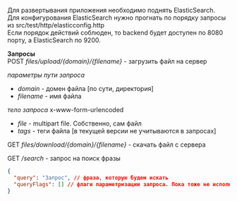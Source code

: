 Для развертывания приложения необходимо поднять ElasticSearch.  
Для конфигурования ElasticSearch нужно прогнать по порядку запросы из src/test/http/elasticconfig.http  
Если порядок действий соблюден, то backend будет доступен по 8080 порту, а ElasticSearch по 9200. 
  
**Запросы**  
POST *files/upload/{domain}/{filename}* - загрузить файл на сервер

*параметры пути запроса*
* *domain* - домен файла [по сути, директория]
* *filename* - имя файла

*тело запроса* x-www-form-urlencoded
* *file* - multipart file. Собственно, сам файл
* *tags* - теги файла [в текущей версии не учитываются в запросах]

GET *files/download/{domain}/{filename}*  - скачать файл с сервера

GET */search* - запрос на поиск фразы
```json
{
  "query": "Запрос", // фраза, которую будем искать
  "queryFlags": [] // флаги параметризации запроса. Пока тоже не используются
}
```

